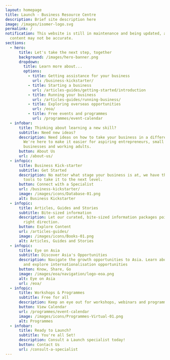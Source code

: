 ```yaml
---
layout: homepage
title: Launch - Business Resource Centre
description: Brief site description here
image: /images/isomer-logo.svg
permalink: /
notification: This website is still in maintenance and being updated, and some
  content may not be accurate.
sections:
  - hero:
      title: Let's take the next step, together
      background: /images/hero-banner.png
      dropdown:
        title: Learn more about...
        options:
          - title: Getting assistance for your business
            url: /business-kickstarter/
          - title: Starting a business
            url: /articles-guides/getting-started/introduction
          - title: Running your business
            url: /articles-guides/running-business/
          - title: Exploring overseas opportunities
            url: /eoa/
          - title: Free events and programmes
            url: /programmes/event-calendar
  - infobar:
      title: Thinking about learning a new skill?
      subtitle: Need new ideas?
      description: Need ideas on how to take your business in a different direction?
        We're here to make it easier for aspiring entrepreneurs, small
        businesses and working adults.
      button: About Us
      url: /about-us/
  - infopic:
      title: Business Kick-starter
      subtitle: Get Started
      description: No matter what stage your business is at, we have the resources and
        tools to take it to the next level.
      button: Connect with a Specialist
      url: /business-kickstarter/
      image: /images/icons/Database-01.png
      alt: Business Kickstarter
  - infopic:
      title: Articles, Guides and Stories
      subtitle: Bite-sized information
      description: Let our curated, bite-sized information packages point you in the
        right direction.
      button: Explore Content
      url: /articles-guides/
      image: /images/icons/Books-01.png
      alt: Articles, Guides and Stories
  - infopic:
      title: Eye on Asia
      subtitle: Discover Asia's Opportunities
      description: Navigate the growth opportunities to Asia. Learn about the region
        and explore internationalisation opportunities
      button: Know, Share, Go
      image: /images/eoa/navigation/logo-eoa.png
      alt: Eye on Asia
      url: /eoa/
  - infopic:
      title: Workshops & Programmes
      subtitle: Free for all
      description: Keep an eye out for workshops, webinars and programmes from our partners.
      button: View Calendar
      url: /programmes/event-calendar
      image: /images/icons/Programmes-Virtual-01.png
      alt: Programmes
  - infobar:
      title: Ready to Launch?
      subtitle: You're all Set!
      description: Consult a Launch specialist today!
      button: Contact Us
      url: /consult-a-specialist
---
```

